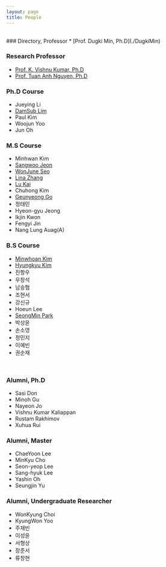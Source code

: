 ```yaml
---
layout: page
title: People
---
```


<br/>
### Directory, Professor
* [Prof. Dugki Min, Ph.D](./DugkiMin)

### Research Professor
* [Prof. K. Vishnu Kumar, Ph.D](./VishnuKumar)
* [Prof. Tuan Anh Nguyen, Ph.D](./AnhNT)

### Ph.D Course
* Jueying Li
* [DamSub Lim](./DamsubLim)
* Paul Kim
* Woojun Yoo
* Jun Oh

### M.S Course
* Minhwan Kim
* [Sangwoo Jeon](./SangwooJeon)
* [WonJune Seo](./SeoWonJune)
* [Lina Zhang](./LinaZhang)
* [Lu Kai](./Lukai)
* Chuhong Kim
* [Geunyeong Go](./GeunyeongGo)
* 정태민
* Hyeon-gyu Jeong
* Ikjin Kwon
* Fengyi Jin
* Nang Lung Auag(A)

### B.S Course
* [Minwhoan Kim](./MinwhoanKim)
* [Hyungkyu Kim](./kimhyungkyu/hkkim)
* 진항우
* 우창석
* 남승협
* 조현서
* 강신규
* Hoeun Lee
* [SeongMin Park](./SeongMinPark)
* 박상윤
* 손소영
* 정민지
* 이예빈
* 권순재
<br/>

### Alumni, Ph.D
* Sasi Don
* Minoh Gu
* Nayeon Jo 
* Vishnu Kumar Kaliappan
* Rustam Rakhimov
* Xuhua Rui

### Alumni, Master
* ChaeYoon Lee
* MinKyu Cho 
* Seon-yeop Lee 
* Sang-hyuk Lee  
* Yashin Oh 
* Seungjin Yu

### Alumni, Undergraduate Researcher 
* WonKyung Choi
* KyungWon Yoo
* 주재빈
* 이성윤
* 서형상
* 장준서
* 류창현


